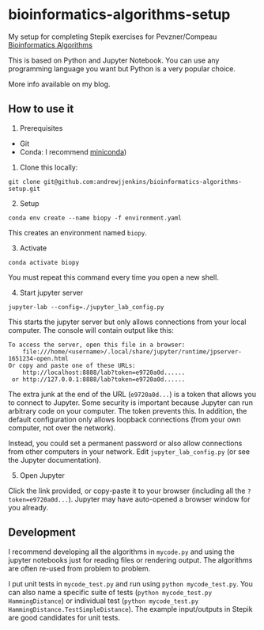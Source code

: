 # bioinformatics-algorithms-setup

My setup for completing Stepik exercises for Pevzner/Compeau [Bioinformatics
Algorithms](https://www.bioinformaticsalgorithms.org/)

This is based on Python and Jupyter Notebook.  You can use any programming
language you want but Python is a very popular choice.

More info available on my blog.

## How to use it

1. Prerequisites

- Git
- Conda: I recommend [miniconda](https://conda.io/projects/conda/en/latest/user-guide/install/index.html))

1. Clone this locally:

```
git clone git@github.com:andrewjjenkins/bioinformatics-algorithms-setup.git
```

2. Setup 

```
conda env create --name biopy -f environment.yaml
```

This creates an environment named `biopy`. 

3. Activate

```
conda activate biopy
```

You must repeat this command every time you open a new shell.

4. Start jupyter server

```
jupyter-lab --config=./jupyter_lab_config.py
```

This starts the jupyter server but only allows connections from your local
computer.  The console will contain output like this:

```
To access the server, open this file in a browser:
    file:///home/<username>/.local/share/jupyter/runtime/jpserver-1651234-open.html
Or copy and paste one of these URLs:
    http://localhost:8888/lab?token=e9720a0d......
 or http://127.0.0.1:8888/lab?token=e9720a0d......
```

The extra junk at the end of the URL (`e9720a0d...`) is a token that allows you
to connect to Jupyter.  Some security is important because Jupyter can run
arbitrary code on your computer.  The token prevents this.  In addition, the
default configuration only allows loopback connections (from your own computer,
not over the network).

Instead, you could set a permanent password or also allow connections from
other computers in your network.  Edit `jupyter_lab_config.py` (or see the
Jupyter documentation).

5. Open Jupyter

Click the link provided, or copy-paste it to your browser (including all the
`?token=e9720a0d...`).  Jupyter may have auto-opened a browser window for you
already.


## Development

I recommend developing all the algorithms in `mycode.py` and using the jupyter
notebooks just for reading files or rendering output.  The algorithms are often
re-used from problem to problem.

I put unit tests in `mycode_test.py` and run using `python mycode_test.py`.
You can also name a specific suite of tests (`python mycode_test.py
HammingDistance`) or individual test (`python mycode_test.py
HammingDistance.TestSimpleDistance`).  The example input/outputs in Stepik are
good candidates for unit tests.




